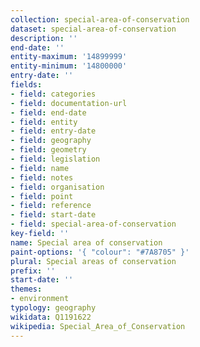 ```yaml
---
collection: special-area-of-conservation
dataset: special-area-of-conservation
description: ''
end-date: ''
entity-maximum: '14899999'
entity-minimum: '14800000'
entry-date: ''
fields:
- field: categories
- field: documentation-url
- field: end-date
- field: entity
- field: entry-date
- field: geography
- field: geometry
- field: legislation
- field: name
- field: notes
- field: organisation
- field: point
- field: reference
- field: start-date
- field: special-area-of-conservation
key-field: ''
name: Special area of conservation
paint-options: '{ "colour": "#7A8705" }'
plural: Special areas of conservation
prefix: ''
start-date: ''
themes:
- environment
typology: geography
wikidata: Q1191622
wikipedia: Special_Area_of_Conservation
---
```

